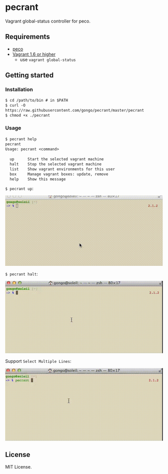 pecrant
==========

Vagrant global-status controller for peco.

Requirements
--------------------

- [peco](https://github.com/peco/peco)
- [Vagrant 1.6 or higher](http://www.vagrantup.com/blog/feature-preview-vagrant-1-6-global-status.html)
    - use `vagrant global-status`

Getting started
--------------------

### Installation

```
$ cd /path/to/bin # in $PATH
$ curl -O https://raw.githubusercontent.com/gongo/pecrant/master/pecrant
$ chmod +x ./pecrant
```

### Usage

```
$ pecrant help
pecrant
Usage: pecrant <command>

  up      Start the selected vagrant machine
  halt    Stop the selected vagrant machine
  list    Show vagrant environments for this user
  box     Manage vagrant boxes: update, remove
  help    Show this message
```

`$ pecrant up`:

![](./images/pecrant_up.gif)

`$ pecrant halt`:

![](./images/pecrant_halt.gif)


Support `Select Multiple Lines`:

![](./images/pecrant_multiple.gif)

License
--------------------

MIT License.
